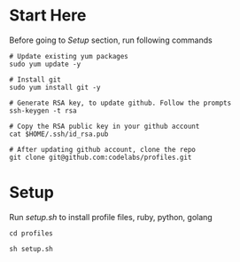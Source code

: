 # Start Here

Before going to *Setup* section, run following commands

```
# Update existing yum packages
sudo yum update -y

# Install git
sudo yum install git -y

# Generate RSA key, to update github. Follow the prompts
ssh-keygen -t rsa

# Copy the RSA public key in your github account
cat $HOME/.ssh/id_rsa.pub

# After updating github account, clone the repo
git clone git@github.com:codelabs/profiles.git

```

# Setup

Run *setup.sh* to install profile files, ruby, python, golang

```
cd profiles

sh setup.sh

```

